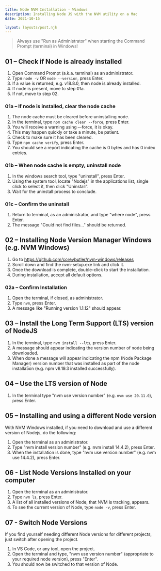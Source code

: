 ```yaml
---
title: Node NVM Installation - Windows
description: Installing Node JS with the NVM utility on a Mac
date: 2021-10-15

layout: layouts/post.njk
---
```



>Always use "Run as Administrator" when starting the Command Prompt (terminal) in Windows!

## 01 – Check if Node is already installed

1. Open Command Prompt (a.k.a. terminal) as an administrator.
2. Type `node -v` OR `node --version`, press Enter.
3. If a value is returned, e.g. v18.8.0, then node is already installed.
4. If node is present, move to step 01a.
5. If not, move to step 02.

### 01a – If node is installed, clear the node cache

1. The node cache must be cleared before uninstalling node.
2. In the terminal, type `npm cache clear --force`, press Enter.
3. You will receive a warning using –-force, it is okay.
4. This may happen quickly or take a minute, be patient.
5. Check to make sure it has been cleared.
6. Type `npm cache verify`, press Enter.
7. You should see a report indicating the cache is 0 bytes and has 0 index entries.

### 01b – When node cache is empty, uninstall node

1. In the windows search tool, type "uninstall", press Enter.
2. Using the system tool, locate "Nodejs" in the applications list, single click to select it, then click "Uninstall".
3. Wait for the uninstall process to conclude.

### 01c – Confirm the uninstall

1. Return to terminal, as an administrator, and type "where node", press Enter.
2. The message "Could not find files..." should be returned.

## 02 – Installing Node Version Manager Windows (e.g. NVM Windows)

1. Go to https://github.com/coreybutler/nvm-windows/releases
2. Scroll down and find the nvm-setup.exe link and click it.
3. Once the download is complete, double-click to start the installation.
4. During installation, accept all default options.

### 02a – Confirm Installation

1. Open the terminal, if closed, as administrator.
2. Type `nvm`, press Enter.
3. A message like "Running version 1.1.12" should appear.

## 03 – Install the Long Term Support (LTS) version of NodeJS

1. In the terminal, type `nvm install --lts`, press Enter.
2. A message should appear indicating the version number of node being downloaded.
3. When done a message will appear indicating the npm (Node Package Manager) version
number that was installed as part of the node installa5on (e.g. npm v8.19.3 installed successfully).

## 04 – Use the LTS version of Node

1. In the terminal type "nvm use version number" (e.g. `nvm use 20.11.0`), press Enter.

## 05 – Installing and using a different Node version

With NVM Windows installed, if you need to download and use a different version of Nodejs, do the following:

1. Open the terminal as an administrator.
2. Type "nvm install version number" (e.g. nvm install 14.4.2), press Enter.
3. When the installation is done, type "nvm use version number" (e.g. nvm use 14.4.2), press Enter.

## 06 - List Node Versions Installed on your computer

1. Open the terminal as an administrator.
2. Type `nvm ls`, press Enter.
3. A list of all installed versions of Node, that NVM is tracking, appears.
4. To see the current version of Node, type `node -v`, press Enter.

## 07 - Switch Node Versions

If you find yourself needing different Node versions for different projects, just switch after opening the project.

1. In VS Code, or any tool, open the project.
2. Open the terminal and type, "nvm use version number" (appropriate to your required node version), press "Enter".
3. You should now be switched to that version of Node.
